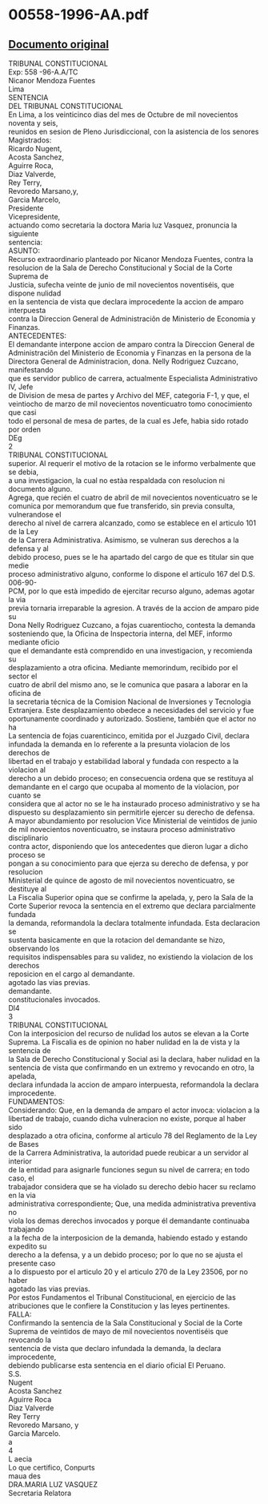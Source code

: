 
00558-1996-AA.pdf
=================
  
[Documento original](https://tc.gob.pe/jurisprudencia/1997/00558-1996-AA.pdf)  
---  
  
TRIBUNAL CONSTITUCIONAL  
Exp: 558 -96-A.A/TC  
Nicanor Mendoza Fuentes  
Lima  
SENTENCIA  
DEL TRIBUNAL CONSTITUCIONAL  
En Lima, a los veinticinco dias del mes de Octubre de mil novecientos noventa y seis,  
reunidos en sesion de Pleno Jurisdiccional, con la asistencia de los senores  
Magistrados:  
Ricardo Nugent,  
Acosta Sanchez,  
Aguirre Roca,  
Diaz Valverde,  
Rey Terry,  
Revoredo Marsano,y,  
Garcia Marcelo,  
Presidente  
Vicepresidente,  
actuando como secretaria la doctora Maria luz Vasquez, pronuncia la siguiente  
sentencia:  
ASUNTO:  
Recurso extraordinario planteado por Nicanor Mendoza Fuentes, contra la  
resolucion de la Sala de Derecho Constitucional y Social de la Corte Suprema de  
Justicia, sufecha veinte de junio de mil novecientos noventiséis, que dispone nulidad  
en la sentencia de vista que declara improcedente la accion de amparo interpuesta  
contra la Direccion General de Administraciôn de Ministerio de Economia y  
Finanzas.  
ANTECEDENTES:  
El demandante interpone accion de amparo contra la Direccion General de  
Administraciôn del Ministerio de Economia y Finanzas en la persona de la  
Directora General de Administracion, dona. Nelly Rodriguez Cuzcano, manifestando  
que es servidor publico de carrera, actualmente Especialista Administrativo IV, Jefe  
de Division de mesa de partes y Archivo del MEF, categoria F-1, y que, el  
veintiocho de marzo de mil novecientos noventicuatro tomo conocimiento que casi  
todo el personal de mesa de partes, de la cual es Jefe, habia sido rotado por orden  
 DEg  
2  
TRIBUNAL CONSTITUCIONAL  
superior. Al requerir el motivo de la rotacion se le informo verbalmente que se debia,  
a una investigacion, la cual no estàa respaldada con resolucion ni documento alguno.  
Agrega, que recién el cuatro de abril de mil novecientos noventicuatro se le  
comunica por memorandum que fue transferido, sin previa consulta, vulnerandose el  
derecho al nivel de carrera alcanzado, como se establece en el articulo 101 de la Ley  
de la Carrera Administrativa. Asimismo, se vulneran sus derechos a la defensa y al  
debido proceso, pues se le ha apartado del cargo de que es titular sin que medie  
proceso administrativo alguno, conforme lo dispone el articulo 167 del D.S. 006-90-  
PCM, por lo que està impedido de ejercitar recurso alguno, ademas agotar la via  
previa tornaria irreparable la agresion. A través de la accion de amparo pide su  
Dona Nelly Rodriguez Cuzcano, a fojas cuarentiocho, contesta la demanda  
sosteniendo que, la Oficina de Inspectoria interna, del MEF, informo mediante oficio  
que el demandante està comprendido en una investigacion, y recomienda su  
desplazamiento a otra oficina. Mediante memorindum, recibido por el sector el  
cuatro de abril del mismo ano, se le comunica que pasara a laborar en la oficina de  
la secretaria técnica de la Comision Nacional de Inversiones y Tecnologia  
Extranjera. Este desplazamiento obedece a necesidades del servicio y fue  
oportunamente coordinado y autorizado. Sostiene, también que el actor no ha  
La sentencia de fojas cuarenticinco, emitida por el Juzgado Civil, declara  
infundada la demanda en lo referente a la presunta violacion de los derechos de  
libertad en el trabajo y estabilidad laboral y fundada con respecto a la violacion al  
derecho a un debido proceso; en consecuencia ordena que se restituya al  
demandante en el cargo que ocupaba al momento de la violacion, por cuanto se  
considera que al actor no se le ha instaurado proceso administrativo y se ha  
dispuesto su desplazamiento sin permitirle ejercer su derecho de defensa.  
A mayor abundamiento por resolucion Vice Ministerial de veintidos de junio  
de mil novecientos noventicuatro, se instaura proceso administrativo disciplinario  
contra actor, disponiendo que los antecedentes que dieron lugar a dicho proceso se  
pongan a su conocimiento para que ejerza su derecho de defensa, y por resolucion  
Ministerial de quince de agosto de mil novecientos noventicuatro, se destituye al  
La Fiscalia Superior opina que se confirme la apelada, y, pero la Sala de la  
Corte Superior revoca la sentencia en el extremo que declara parcialmente fundada  
la demanda, reformandola la declara totalmente infundada. Esta declaracion se  
sustenta basicamente en que la rotacion del demandante se hizo, observando los  
requisitos indispensables para su validez, no existiendo la violacion de los derechos  
reposicion en el cargo al demandante.  
agotado las vias previas.  
demandante.  
constitucionales invocados.  
Dl4  
3  
TRIBUNAL CONSTITUCIONAL  
Con la interposicion del recurso de nulidad los autos se elevan a la Corte  
Suprema. La Fiscalia es de opinion no haber nulidad en la de vista y la sentencia de  
la Sala de Derecho Constitucional y Social asi la declara, haber nulidad en la  
sentencia de vista que confirmando en un extremo y revocando en otro, la apelada,  
declara infundada la accion de amparo interpuesta, reformandola la declara  
improcedente.  
FUNDAMENTOS:  
Considerando: Que, en la demanda de amparo el actor invoca: violacion a la  
libertad de trabajo, cuando dicha vulneracion no existe, porque al haber sido  
desplazado a otra oficina, conforme al articulo 78 del Reglamento de la Ley de Bases  
de la Carrera Administrativa, la autoridad puede reubicar a un servidor al interior  
de la entidad para asignarle funciones segun su nivel de carrera; en todo caso, el  
trabajador considera que se ha violado su derecho debio hacer su reclamo en la via  
administrativa correspondiente; Que, una medida administrativa preventiva no  
viola los demas derechos invocados y porque él demandante continuaba trabajando  
a la fecha de la interposicion de la demanda, habiendo estado y estando expedito su  
derecho a la defensa, y a un debido proceso; por lo que no se ajusta el presente caso  
a lo dispuesto por el articulo 20 y el articulo 270 de la Ley 23506, por no haber  
agotado las vias previas.  
Por estos Fundamentos el Tribunal Constitucional, en ejercicio de las  
atribuciones que le confiere la Constitucion y las leyes pertinentes.  
FALLA:  
Confirmando la sentencia de la Sala Constitucional y Social de la Corte  
Suprema de veintidos de mayo de mil novecientos noventiséis que revocando la  
sentencia de vista que declaro infundada la demanda, la declara improcedente,  
debiendo publicarse esta sentencia en el diario oficial El Peruano.  
S.S.  
Nugent  
Acosta Sanchez  
Aguirre Roca  
Diaz Valverde  
Rey Terry  
Revoredo Marsano, y  
Garcia Marcelo.  
a  
4  
L aecia  
Lo que certifico, Conpurts  
maua des  
DRA.MARIA LUZ VASQUEZ  
Secretaria Relatora